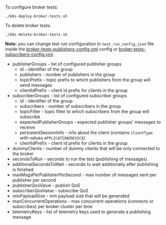 To configure broker tests:

```
./k8s-deploy-broker-tests.sh
```

To delete broker tests:

```
./k8s-delete-broker-tests.sh
```

**Note:** you can change test run configuration in `test_run_config.json` file inside
the [broker-tests-publishers-config.yml](broker-tests-publishers-config.yml) config
or [broker-tests-subscribers-config.yml](broker-tests-subscribers-config.yml).

* publisherGroups - list of configured publisher groups
  * id - identifier of the group
  * publishers - number of publishers in the group
  * topicPrefix - topic prefix to which publishers from the group will send messages
  * clientIdPrefix - client id prefix for clients in the group
* subscriberGroups - list of configured subscriber groups
  * id - identifier of the group
  * subscribers - number of subscribers in the group
  * topicFilter - topic filter to which subscribers from the group will subscribe
  * expectedPublisherGroups - expected publisher groups' messages to receive
  * persistentSessionInfo - info about the client (contains `clientType` with values `APPLICATION`/`DEVICE`)
  * clientIdPrefix - client id prefix for clients in the group
* dummyClients - number of dummy clients that will be only connected to the broker
* secondsToRun - seconds to run the test (publishing of messages)
* additionalSecondsToWait - seconds to wait additionally after publishing is finished
* maxMsgsPerPublisherPerSecond - max number of messages sent per publisher per second
* publisherQosValue - publish QoS
* subscriberQosValue - subscribe QoS
* minPayloadSize - min payload size that will be generated
* maxConcurrentOperations - max concurrent operations (connects or subscribes) per broker cluster per time
* telemetryKeys - list of telemetry keys used to generate a publishing message